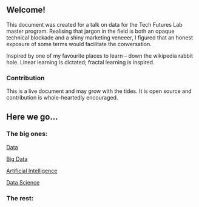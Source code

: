 ## Welcome!

This document was created for a talk on data for the Tech Futures Lab master program. Realising that jargon in the field is both an opaque technical blockade and a shiny marketing veneeer, I figured that an honest exposure of some terms would facilitate the conversation. 

Inspired by one of my favourite places to learn – down the wikipedia rabbit hole. Linear learning is dictated; fractal learning is inspired.

### Contribution

This is a live document and may grow with the tides. It is open source and contribution is whole-heartedly encouraged. 

## Here we go...

### The big ones:

[Data](definitions/data.md)

[Big Data](definitions/big_data.md)

[Artificial Intelligence](definitions/artificial_intelligence.md)

[Data Science](definitions/data_science.md)

### The rest:


